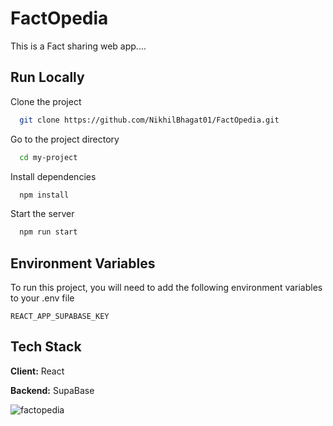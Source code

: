 # FactOpedia

This is a Fact sharing web app....

## Run Locally

Clone the project

```bash
  git clone https://github.com/NikhilBhagat01/FactOpedia.git
```

Go to the project directory

```bash
  cd my-project
```

Install dependencies

```bash
  npm install
```

Start the server

```bash
  npm run start
```

## Environment Variables

To run this project, you will need to add the following environment variables to your .env file

`REACT_APP_SUPABASE_KEY`

## Tech Stack

**Client:** React

**Backend:** SupaBase

![factopedia](https://user-images.githubusercontent.com/96339472/213453163-577eb681-f022-4969-be92-c0691f494c4f.png)
